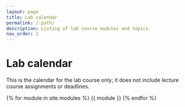 ```yaml
---
layout: page
title: Lab calendar
permalink: /:path/
description: Listing of lab course modules and topics.
nav_order: 1
---
```


# Lab calendar

This is the calendar for the lab course only; it does not include lecture course assignments or deadlines.

{% for module in site.modules %}
{{ module }}
{% endfor %}
